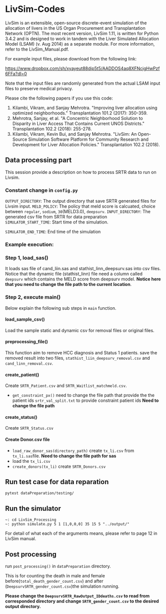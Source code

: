 # LivSim-Codes
LivSim is an extensible, open-source discrete-event simulation of the allocation of livers in the US Organ Procurement and Transplantation Network (OPTN).  The most recent version, LivSim 1.11, is written for Python 3.4.2 and  is designed to work in tandem with the Liver Simulated Allocation Model (LSAM) (v. Aug 2014) as a separate module. For more information, refer to the LivSim_Manual.pdf.

For example input files, please download from the following link:

https://www.dropbox.com/sh/xyayeut88dip5t5/AADDOS4aq8XFNcjgHwPzf6FFa?dl=0

Note that the input files are randomly generated from the actual LSAM input files to preserve medical privacy. 

Please cite the following papers if you use this code:
1. Kilambi, Vikram, and Sanjay Mehrotra. "Improving liver allocation using optimized neighborhoods." Transplantation 101.2 (2017): 350-359.
2. Mehrotra, Sanjay, et al. "A Concentric Neighborhood Solution to Disparity in Liver Access That Contains Current UNOS Districts." Transplantation 102.2 (2018): 255-278.
3. Kilambi, Vikram, Kevin Bui, and Sanjay Mehrotra. "LivSim: An Open-Source Simulation Software Platform for Community Research and Development for Liver Allocation Policies." Transplantation 102.2 (2018).

## Data processing part
This session provide a description on how to process SRTR data to run on Livsim.

### Constant change in `config.py`
`OUTPUT_DIRECTORY`: The output directory that save SRTR generated files for Livsim input.
`MELD_POLICY`: The policy that meld score is calcuated, choice between `regular`, `sodium`, `30`(MELD3.0), `deepsurv`.
`INPUT_DIRECTORY`: The generated csv file from SRTR for data preparation  
`SIMULATOR_START_TIME`: Start time of the simulation.

`SIMULATOR_END_TIME`: End time of the simulation
### Example execution:


### Step 1, load_sas()
It loads sas file of cand_liin.sas and stathist_linn_deepsurv.sas into csv files. Notice that the dynamic file (stathist_linn) file need a column called `deepsurv` which contains the MELD score from deepsurv model.
**Notice here that you need to change the file path to the current location**.

### Step 2, execute main()
Below explain the following sub steps in `main` function.
#### load_sample_csv()
Load the sample static and dynamic csv for removal files or original files. 
#### preprocessing_file()
This function aim to remove HCC diagnosis and Status 1 patients. save the removed result into two files, `stathist_liin_deepsurv_removal.csv` and `cand_linn_removal.csv`.
#### create_patient()
Create `SRTR_Patient.csv` and `SRTR_Waitlist_matchmeld.csv`. 
- `get_constraint_px()` need to change the file path that provide the the patient ids `srtr_val_split.txt` to provide constraint patient ids
**Need to change the file path**
#### create_status()
Create `SRTR_Status.csv`
#### Create Donor.csv file
- `load_raw_donor_sas(directory_path)` create `tx_li.csv` from `tx_li.sas`file. **Need to change the file path for sas**
-  load the `tx_li.csv`
- `create_donors(tx_li)` create `SRTR_Donors.csv`

## Run test case for data reparation
```angular2html
pytest dataPreparation/testing/
```

## Run the simulator
```angular2html
~: cd LivSim_Processing
~: python simulate.py 5 1 [1,0,0,0] 35 15 5 "../output/"
```
For detail of what each of the arguments means, please refer to page 12 in LivSim manual.

## Post processing 
run `post_processing()` in `dataPreparation` directory. 

This is for counting the death in male and female before(`total_death_gender_count.csv`) and after (`DeepsurvSRTR_gender_count.csv`)the simulation running.


**Please change the `DeepsurvSRTR_RawOutput_IDdeaths.csv` to read from corresponded directory and change `SRTR_gender_count.csv` to the desired output directory.**













